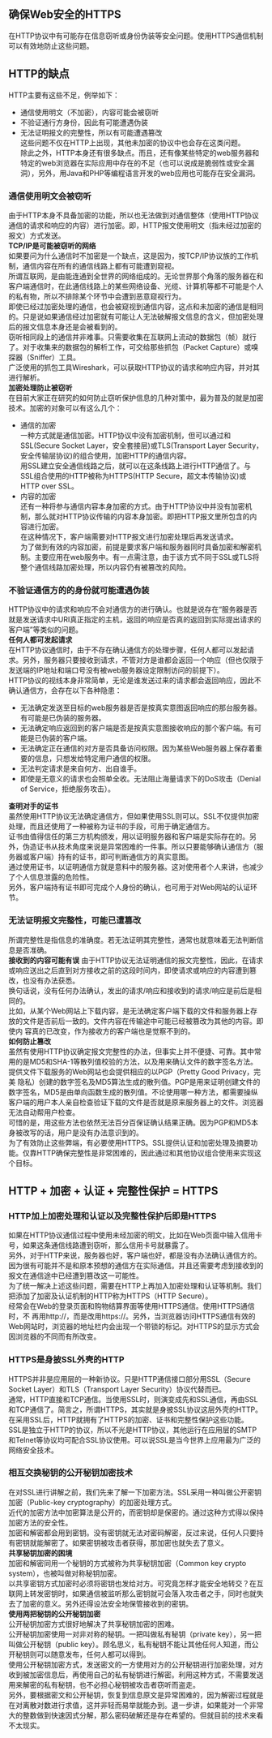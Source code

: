 ## 确保Web安全的HTTPS  
在HTTP协议中有可能存在信息窃听或身份伪装等安全问题。使用HTTPS通信机制可以有效地防止这些问题。  
## HTTP的缺点  
HTTP主要有这些不足，例举如下：  
* 通信使用明文（不加密），内容可能会被窃听  
* 不验证通行方身份，因此有可能遭遇伪装  
* 无法证明报文的完整性，所以有可能遭遇篡改  
这些问题不仅在HTTP上出现，其他未加密的协议中也会存在这类问题。   
除此之外，HTTP本身还有很多缺点。而且，还有像某些特定的web服务器和特定的web浏览器在实际应用中存在的不足（也可以说成是脆弱性或安全漏洞），另外，用Java和PHP等编程语言开发的web应用也可能存在安全漏洞。  
### 通信使用明文会被窃听  
由于HTTP本身不具备加密的功能，所以也无法做到对通信整体（使用HTTP协议通信的请求和响应的内容）进行加密。即，HTTP报文使用明文（指未经过加密的报文）方式发送。  
**TCP/IP是可能被窃听的网络**  
如果要问为什么通信时不加密是一个缺点，这是因为，按TCP/IP协议族的工作机制，通信内容在所有的通信线路上都有可能遭到窥视。  
所谓互联网，是由能连通到全世界的网络组成的。无论世界那个角落的服务器在和客户端通信时，在此通信线路上的某些网络设备、光缆、计算机等都不可能是个人的私有物，所以不排除某个环节中会遭到恶意窥视行为。  
即使已经过加密处理的通信，也会被窥视到通信内容，这点和未加密的通信是相同的。只是说如果通信经过加密就有可能让人无法破解报文信息的含义，但加密处理后的报文信息本身还是会被看到的。  
窃听相同段上的通信并非难事。只需要收集在互联网上流动的数据包（帧）就行了。对于收集来的数据包的解析工作，可交给那些抓包（Packet Capture）或嗅探器（Sniffer）工具。  
广泛使用的抓包工具Wireshark，可以获取HTTP协议的请求和响应内容，并对其进行解析。  
**加密处理防止被窃听**  
在目前大家正在研究的如何防止窃听保护信息的几种对策中，最为普及的就是加密技术。加密的对象可以有这么几个：  
* 通信的加密  
一种方式就是通信加密。HTTP协议中没有加密机制，但可以通过和SSL(Secure Socket Layer，安全套接层)或TLS(Transport Layer Security，安全传输层协议)的组合使用，加密HTTP的通信内容。  
用SSL建立安全通信线路之后，就可以在这条线路上进行HTTP通信了。与SSL组合使用的HTTP被称为HTTPS(HTTP Secure，超文本传输协议)或HTTP over SSL。  
* 内容的加密  
还有一种将参与通信内容本身加密的方式。由于HTTP协议中并没有加密机制，那么就对HTTP协议传输的内容本身加密。即把HTTP报文里所包含的内容进行加密。  
在这种情况下，客户端需要对HTTP报文进行加密处理后再发送请求。  
为了做到有效的内容加密，前提是要求客户端和服务器同时具备加密和解密机制。主要应用在web服务中。有一点需注意，由于该方式不同于SSL或TLS将整个通信线路加密处理，所以内容仍有被篡改的风险。  
### 不验证通信方的的身份就可能遭遇伪装  
HTTP协议中的请求和响应不会对通信方的进行确认。也就是说存在“服务器是否就是发送请求中URI真正指定的主机，返回的响应是否真的返回到实际提出请求的客户端”等类似的问题。  
**任何人都可发起请求**  
在HTTP协议通信时，由于不存在确认通信方的处理步骤，任何人都可以发起请求。另外，服务器只要接收到请求，不管对方是谁都会返回一个响应（但也仅限于发送端的IP地址和端口号没有被web服务器设定限制访问的前提下）。  
HTTP协议的视线本身非常简单，无论是谁发送过来的请求都会返回响应，因此不确认通信方，会存在以下各种隐患：  
* 无法确定发送至目标的web服务器是否是按真实意图返回响应的那台服务器。有可能是已伪装的服务器。  
* 无法确定响应返回到的客户端是否是按真实意图接收响应的那个客户端。有可能是已伪装的客户端。  
* 无法确定正在通信的对方是否具备访问权限。因为某些Web服务器上保存着重要的信息，只想发给特定用户通信的权限。  
* 无法判定请求是来自何方、出自谁手。  
* 即使是无意义的请求也会照单全收。无法阻止海量请求下的DoS攻击（Denial of Service，拒绝服务攻击）。    

**查明对手的证书**  
虽然使用HTTP协议无法确定通信方，但如果使用SSL则可以。SSL不仅提供加密处理，而且还使用了一种被称为证书的手段，可用于确定通信方。  
证书由值得信任的第三方机构颁发，用以证明服务器和客户端是实际存在的。另外，伪造证书从技术角度来说是异常困难的一件事。所以只要能够确认通信方（服 务器或客户端）持有的证书，即可判断通信方的真实意图。  
通过使用证书，以证明通信方就是意料中的服务器。这对使用者个人来讲，也减少了个人信息泄露的危险性。  
另外，客户端持有证书即可完成个人身份的确认，也可用于对Web网站的认证环节。  
### 无法证明报文完整性，可能已遭篡改  
所谓完整性是指信息的准确度。若无法证明其完整性，通常也就意味着无法判断信息是否准确。  
**接收到的内容可能有误**
由于HTTP协议无法证明通信的报文完整性，因此，在请求或响应送出之后直到对方接收之前的这段时间内，即使请求或响应的内容遭到篡改，也没有办法获悉。  
换句话说，没有任何办法确认，发出的请求/响应和接收到的请求/响应是前后是相同的。  
比如，从某个Web网站上下载内容，是无法确定客户端下载的文件和服务器上存放的文件是否前后一致的。文件内容在传输途中可能已经被篡改为其他的内容。即使内 容真的已改变，作为接收方的客户端也是觉察不到的。  
**如何防止篡改**  
虽然有使用HTTP协议确定报文完整性的办法，但事实上并不便捷、可靠。其中常用的是MD5和SHA-1等散列值校验的方法，以及用来确认文件的数字签名方法。  
提供文件下载服务的Web网站也会提供相应的以PGP（Pretty Good Privacy，完美 隐私）创建的数字签名及MD5算法生成的散列值。PGP是用来证明创建文件的数字签名，MD5是由单向函数生成的散列值。不论使用哪一种方法，都需要操纵客户端的用户本人亲自检查验证下载的文件是否就是原来服务器上的文件。浏览器无法自动帮用户检查。  
可惜的是，用这些方法也依然无法百分百保证确认结果正确。因为PGP和MD5本身被改写的话，用户是没有办法意识到的。  
为了有效防止这些弊端，有必要使用HTTPS。SSL提供认证和加密处理及摘要功能。仅靠HTTP确保完整性是非常困难的，因此通过和其他协议组合使用来实现这个目标。  

## HTTP + 加密 + 认证 + 完整性保护 = HTTPS  
### HTTP加上加密处理和认证以及完整性保护后即是HTTPS  
如果在HTTP协议通信过程中使用未经加密的明文，比如在Web页面中输入信用卡号，如果这条通信线路遭到窃听，那么信用卡号就暴露了。  
另外，对于HTTP来说，服务器也好，客户端也好，都是没有办法确认通信方的。因为很有可能并不是和原本预想的通信方在实际通信。并且还需要考虑到接收到的报文在通信途中已经遭到篡改这一可能性。  
为了统一解决上述这些问题，需要在HTTP上再加入加密处理和认证等机制。我们把添加了加密及认证机制的HTTP称为HTTPS（HTTP Secure）。  
经常会在Web的登录页面和购物结算界面等使用HTTPS通信。使用HTTPS通信时，不 再用http://，而是改用https://。另外，当浏览器访问HTTPS通信有效的Web网站时，浏览器的地址栏内会出现一个带锁的标记。对HTTPS的显示方式会因浏览器的不同而有所改变。  
### HTTPS是身披SSL外壳的HTTP  
HTTPS并非是应用层的一种新协议。只是HTTP通信接口部分用SSL（Secure Socket Layer）和TLS（Transport Layer Security）协议代替而已。  
通常，HTTP直接和TCP通信。当使用SSL时，则演变成先和SSL通信，再由SSL和TCP通信了。简言之，所谓HTTPS，其实就是身披SSL协议这层外壳的HTTP。  
在采用SSL后，HTTP就拥有了HTTPS的加密、证书和完整性保护这些功能。  
SSL是独立于HTTP的协议，所以不光是HTTP协议，其他运行在应用层的SMTP和Telnet等协议均可配合SSL协议使用。可以说SSL是当今世界上应用最为广泛的网络安全技术。  
### 相互交换秘钥的公开秘钥加密技术  
在对SSL进行讲解之前，我们先来了解一下加密方法。SSL采用一种叫做公开密钥加密（Public-key cryptography）的加密处理方式。  
近代的加密方法中加密算法是公开的，而密钥却是保密的。通过这种方式得以保持加密方法的安全性。  
加密和解密都会用到密钥。没有密钥就无法对密码解密，反过来说，任何人只要持有密钥就能解密了。如果密钥被攻击者获得，那加密也就失去了意义。  
**共享秘钥加密的困境**  
加密和解密同用一个秘钥的方式被称为共享秘钥加密（Common key crypto system），也被叫做对称秘钥加密。  
以共享密钥方式加密时必须将密钥也发给对方。可究竟怎样才能安全地转交？在互联网上转发密钥时，如果通信被监听那么密钥就可会落入攻击者之手，同时也就失去了加密的意义。另外还得设法安全地保管接收到的密钥。  
**使用两把秘钥的公开秘钥加密**  
公开秘钥加密方式很好地解决了共享秘钥加密的困难。  
公开秘钥加密使用一对非对称的秘钥。一把叫做私有秘钥（private key），另一把叫做公开秘钥（public key）。顾名思义，私有秘钥不能让其他任何人知道，而公开秘钥则可以随意发布，任何人都可以得到。  
使用公开秘钥加密方式，发送密文的一方使用对方的公开秘钥进行加密处理，对方收到被加密信息后，再使用自己的私有秘钥进行解密。利用这种方式，不需要发送用来解密的私有秘钥，也不必担心秘钥被攻击者窃听而盗走。  
另外，要根据密文和公开秘钥，恢复到信息原文是异常困难的，因为解密过程就是在对离散对数进行求值，这并非轻而易举就能办到。退一步讲，如果能对一个非常大的整数做到快速因式分解，那么密码破解还是存在希望的。但就目前的技术来看不太现实。  











